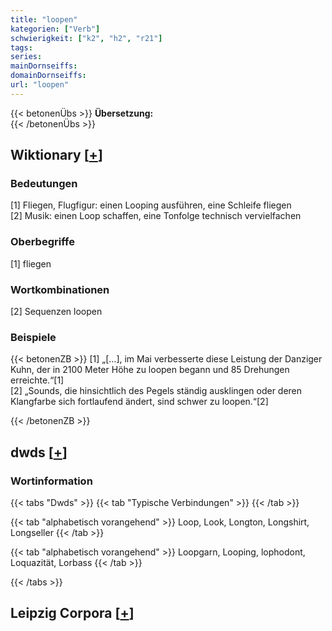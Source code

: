 ```yaml
---
title: "loopen"
kategorien: ["Verb"]
schwierigkeit: ["k2", "h2", "r21"]
tags:
series:
mainDornseiffs:
domainDornseiffs:
url: "loopen"
---
```


{{< betonenÜbs >}}
**Übersetzung:**  
{{< /betonenÜbs >}}

## Wiktionary [[+](https://de.wiktionary.org/wiki/loopen)]

### Bedeutungen
[1] Fliegen, Flugfigur: einen Looping ausführen, eine Schleife fliegen  
[2] Musik: einen Loop schaffen, eine Tonfolge technisch vervielfachen  

### Oberbegriffe
[1] fliegen  

### Wortkombinationen
[2] Sequenzen loopen  

### Beispiele
{{< betonenZB >}}
[1] „[…], im Mai verbesserte diese Leistung der Danziger Kuhn, der in 2100 Meter Höhe zu loopen begann und 85 Drehungen erreichte.“[1]  
[2] „Sounds, die hinsichtlich des Pegels ständig ausklingen oder deren Klangfarbe sich fortlaufend ändert, sind schwer zu loopen.“[2]  

{{< /betonenZB >}}


## dwds [[+](https://www.dwds.de/wb/loopen)]

### Wortinformation
{{< tabs "Dwds" >}}
{{< tab "Typische Verbindungen" >}}
{{< /tab >}}

{{< tab "alphabetisch vorangehend" >}}
Loop, Look, Longton, Longshirt, Longseller
{{< /tab >}}

{{< tab "alphabetisch vorangehend" >}}
Loopgarn, Looping, lophodont, Loquazität, Lorbass
{{< /tab >}}

{{< /tabs >}}

## Leipzig Corpora [[+](https://corpora.uni-leipzig.de/en/res?word=loopen&corpusId=deu_newscrawl-public_2018)]

